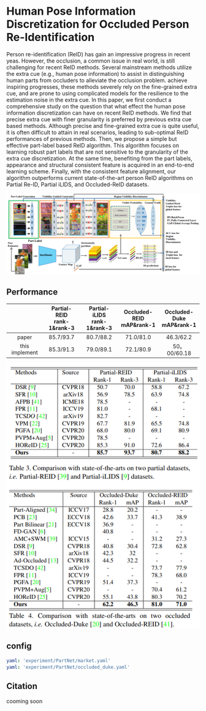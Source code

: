 # Human Pose Information Discretization for Occluded Person Re-Identification

Person re-identification (ReID) has gain an impressive progress in recent yeas. However, the occlusion, a common issue in real world, is still challenging for recent ReID methods. Several mainstream methods utilize the extra cue (e.g., human pose information) to assist in distinguishing human parts from occluders to alleviate the occlusion problem. achieve inspiring progresses, these methods severely rely on the fine-grained extra cue, and are prone to using complicated models for the resilience to the estimation noise in the extra cue. In this paper, we first conduct a comprehensive study on the question that what effect the human pose information discretization can have on recent ReID methods. We find that precise extra cue with finer granularity is preferred by previous extra cue based methods. Although precise and fine-grained extra cue is quite useful, it is often difficult to attain in real scenarios, leading to sub-optimal ReID performances of previous methods. Then, we propose a simple but effective part-label based ReID algorithm. This algorithm focuses on learning robust part labels that are not sensitive to the granularity of the extra cue discretization. At the same time, benefiting from the part labels, appearance and structural consistent feature is acquired in an end-to-end learning scheme. Finally, with the consistent feature alignment, our algorithm outperforms current state-of-the-art person ReID algorithms on Partial Re-ID, Partial iLIDS, and Occluded-ReID datasets.

![Framework](figures/framework.png)

## Performance

||Partial-REID<br>rank-1&rank-3</br>|Partial-iLIDS<br>rank-1&rank-3</br>|Occluded-REID<br>mAP&rank-1</br>|Occluded-Duke<br>mAP&rank-1</br>|
|:-:|:-:|:-:|:-:|:-:|
|paper|85.7/93.7|80.7/88.2|71.0/81.0|46.3/62.2|
|this implement|85.3/91.3|79.0/89.1|72.1/80.9|50。00/60.18|


![Framework](figures/Performance.png)


## config
```yaml
yaml: 'experiment/PartNet/market.yaml'
yaml: 'experiment/PartNet/occluded_duke.yaml'
```
## Citation

cooming soon
